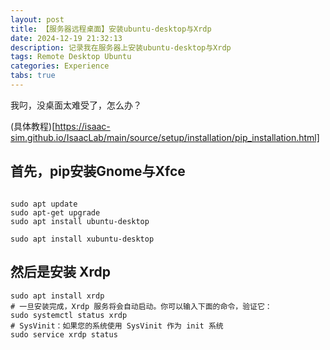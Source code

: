 ```yaml
---
layout: post
title: 【服务器远程桌面】安装ubuntu-desktop与Xrdp
date: 2024-12-19 21:32:13
description: 记录我在服务器上安装ubuntu-desktop与Xrdp
tags: Remote Desktop Ubuntu
categories: Experience
tabs: true
---
```

我叼，没桌面太难受了，怎么办？

(具体教程)[https://isaac-sim.github.io/IsaacLab/main/source/setup/installation/pip_installation.html]

## 首先，pip安装Gnome与Xfce
```shell

sudo apt update
sudo apt-get upgrade
sudo apt install ubuntu-desktop

sudo apt install xubuntu-desktop
```

## 然后是安装 Xrdp
```shell
sudo apt install xrdp
# 一旦安装完成，Xrdp 服务将会自动启动。你可以输入下面的命令，验证它：
sudo systemctl status xrdp
# SysVinit：如果您的系统使用 SysVinit 作为 init 系统
sudo service xrdp status
```

